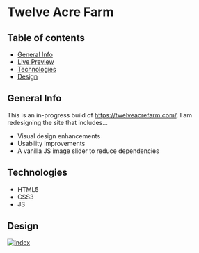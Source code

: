 # Twelve Acre Farm

## Table of contents
* [General Info](#general-info)
* [Live Preview](#live-preview)
* [Technologies](#technologies)
* [Design](#design)

## General Info
This is an in-progress build of https://twelveacrefarm.com/. I am redesigning the site that includes...
* Visual design enhancements
* Usability improvements
* A vanilla JS image slider to reduce dependencies

## Technologies
* HTML5
* CSS3
* JS

## Design
[
![Index](https://user-images.githubusercontent.com/25489820/115602506-04e39e00-a2ad-11eb-8ecc-a41d67e6fbec.jpg)
](url)

